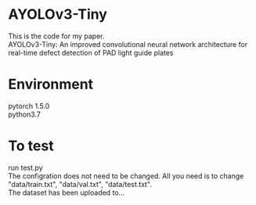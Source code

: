 # AYOLOv3-Tiny
This is the code for my paper.<br>
AYOLOv3-Tiny: An improved convolutional neural network architecture for real-time defect detection of PAD light guide plates<br>
# Environment
pytorch 1.5.0<br>
python3.7<br>
# To test
run test.py<br>
The configration does not need to be changed. All you need is to change "data/train.txt", "data/val.txt", "data/test.txt".<br>
The dataset has been uploaded to...
